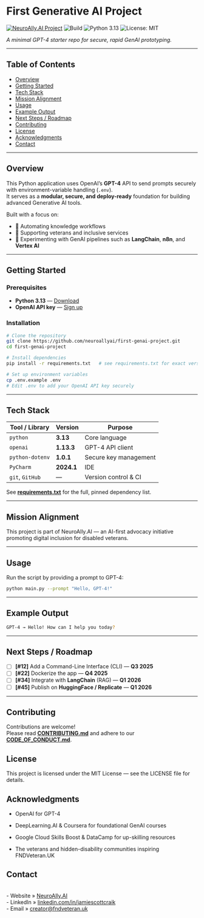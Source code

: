 # First Generative AI Project

[![NeuroAlly.AI Project](https://img.shields.io/badge/NeuroAlly.AI-Roadmap%20Project-2856f7)](https://neuroally.ai/)
![Build](https://img.shields.io/github/actions/workflow/status/fndveteranuk/first-genai-project/ci.yml?branch=main)
![Python 3.13](https://img.shields.io/badge/python-3.13-blue)
![License: MIT](https://img.shields.io/badge/license-MIT-green)

*A minimal GPT-4 starter repo for secure, rapid GenAI prototyping.*

---

## Table of Contents
- [Overview](#overview)
- [Getting Started](#getting-started)
- [Tech Stack](#tech-stack)
- [Mission Alignment](#mission-alignment)
- [Usage](#usage)
- [Example Output](#example-output)
- [Next Steps / Roadmap](#next-steps--roadmap)
- [Contributing](#contributing)
- [License](#license)
- [Acknowledgments](#acknowledgments)
- [Contact](#contact)

---

## Overview

This Python application uses OpenAI’s **GPT-4** API to send prompts securely with environment-variable handling (`.env`).  
It serves as a **modular, secure, and deploy-ready** foundation for building advanced Generative AI tools.

Built with a focus on:

- 🧠 Automating knowledge workflows  
- 👥 Supporting veterans and inclusive services  
- 🧰 Experimenting with GenAI pipelines such as **LangChain**, **n8n**, and **Vertex AI**

---

## Getting Started

### Prerequisites

- **Python 3.13** — [Download](https://www.python.org/downloads/)  
- **OpenAI API key** — [Sign up](https://platform.openai.com/signup)

### Installation

```bash
# Clone the repository
git clone https://github.com/neuroallyai/first-genai-project.git
cd first-genai-project

# Install dependencies
pip install -r requirements.txt   # see requirements.txt for exact versions

# Set up environment variables
cp .env.example .env
# Edit .env to add your OpenAI API key securely
```
---

## Tech Stack

| Tool / Library | Version | Purpose |
|--------------- |---------|---------|
| `python` | **3.13** | Core language |
| `openai` | **1.13.3** | GPT-4 API client |
| `python-dotenv` | **1.0.1** | Secure key management |
| `PyCharm` | **2024.1** | IDE |
| `git`, `GitHub` | — | Version control & CI |

See **[requirements.txt](requirements.txt)** for the full, pinned dependency list.

---

## Mission Alignment

This project is part of NeuroAlly.AI — an AI-first advocacy initiative promoting digital inclusion for disabled veterans.

---

## Usage
Run the script by providing a prompt to GPT-4:

```bash
python main.py --prompt "Hello, GPT-4!"
```

---

## Example Output

```bash
GPT-4 → Hello! How can I help you today?
```

---

## Next Steps / Roadmap

- [ ] **[#12]** Add a Command-Line Interface (CLI) — **Q3 2025**
- [ ] **[#22]** Dockerize the app — **Q4 2025**  
- [ ] **[#34]** Integrate with **LangChain** (RAG) — **Q1 2026**  
- [ ] **[#45]** Publish on **HuggingFace / Replicate** — **Q1 2026**

---

## Contributing

Contributions are welcome!  
Please read **[CONTRIBUTING.md](CONTRIBUTING.md)** and adhere to our  
**[CODE_OF_CONDUCT.md](CODE_OF_CONDUCT.md)**.

## License

This project is licensed under the MIT License — see the LICENSE file for details.

## Acknowledgments

- OpenAI for GPT-4

- DeepLearning.AI & Coursera for foundational GenAI courses

- Google Cloud Skills Boost & DataCamp for up-skilling resources

- The veterans and hidden-disability communities inspiring FNDVeteran.UK

## Contact
<br>- Website » [NeuroAlly.AI](…) <br>- LinkedIn » [linkedin.com/in/jamiescottcraik](…) <br>- Email » creator@fndveteran.uk<br>
